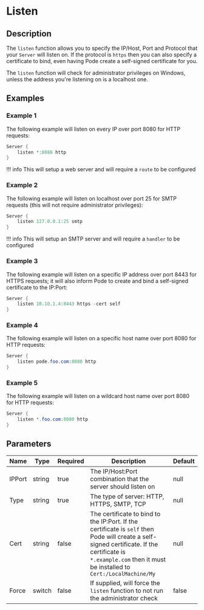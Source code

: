 # Listen

## Description

The `listen` function allows you to specify the IP/Host, Port and Protocol that your `Server` will listen on. If the protocol is `https` then you can also specify a certificate to bind, even having Pode create a self-signed certificate for you.

The `listen` function will check for administrator privileges on Windows, unless the address you're listening on is a localhost one.

## Examples

### Example 1

The following example will listen on every IP over port 8080 for HTTP requests:

```powershell
Server {
    listen *:8080 http
}
```

!!! info
    This will setup a web server and will require a `route` to be configured

### Example 2

The following example will listen on localhost over port 25 for SMTP requests (this will not require administrator privileges):

```powershell
Server {
    listen 127.0.0.1:25 smtp
}
```

!!! info
    This will setup an SMTP server and will require a `handler` to be configured

### Example 3

The following example will listen on a specific IP address over port 8443 for HTTPS requests; it will also inform Pode to create and bind a self-signed certificate to the IP:Port:

```powershell
Server {
    listen 10.10.1.4:8443 https -cert self
}
```

### Example 4

The following example will listen on a specific host name over port 8080 for HTTP requests:

```powershell
Server {
    listen pode.foo.com:8080 http
}
```

### Example 5

The following example will listen on a wildcard host name over port 8080 for HTTP requests:

```powershell
Server {
    listen *.foo.com:8080 http
}
```

## Parameters

| Name | Type | Required | Description | Default |
| ---- | ---- | -------- | ----------- | ------- |
| IPPort | string | true | The IP/Host:Port combination that the server should listen on | null |
| Type | string | true | The type of server: HTTP, HTTPS, SMTP, TCP | null |
| Cert | string | false | The certificate to bind to the IP:Port. If the certificate is `self` then Pode will create a self-signed certificate. If the certificate is `*.example.com` then it must be installed to `Cert:/LocalMachine/My` | null |
| Force | switch | false | If supplied, will force the `listen` function to not run the administrator check | false |
